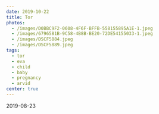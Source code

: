 ```yaml
---
date: 2019-10-22
title: Tor
photos:
  - /images/D0BBC9F2-0608-4F6F-BFFB-558155895A1E-1.jpeg
  - /images/6796581B-9C58-4B8B-BE20-72DE54155033-1.jpeg
  - /images/DSCF5884.jpeg
  - /images/DSCF5889.jpeg
tags:
  - tor
  - eva
  - child
  - baby
  - pregnancy
  - arvid
center: true
---
```


2019-08-23
